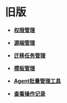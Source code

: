 # 旧版<a name="sms_03_0001"></a>

-   **[权限管理](权限管理.md)**  

-   **[源端管理](源端管理.md)**  

-   **[迁移任务管理](迁移任务管理.md)**  

-   **[模板管理](模板管理.md)**  

-   **[Agent批量管理工具](Agent批量管理工具.md)**  

-   **[查看操作记录](查看操作记录.md)**  


